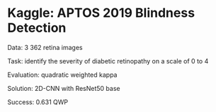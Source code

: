 # Kaggle: APTOS 2019 Blindness Detection

Data: 3 362 retina images

Task: identify the severity of diabetic retinopathy on a scale of 0 to 4

Evaluation: quadratic weighted kappa

Solution: 2D-CNN with ResNet50 base

Success: 0.631 QWP
